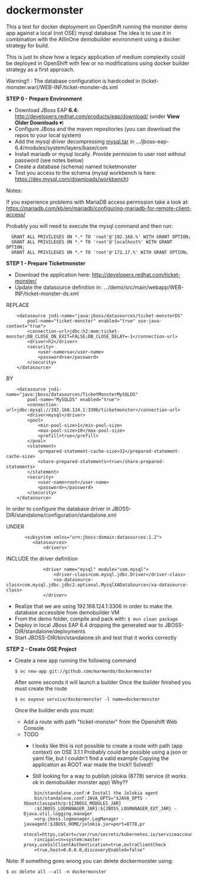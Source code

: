 # dockermonster
This a test for docker deployment on OpenShift running the monster demo app against a local (not OSE) mysql database
The idea is to use it in combination with the AllInOne demobuilder environment using a docker strategy for build.

This is just to show how a legacy application of medium complexity could be deployed in OpenShift with few or no  modifications using docker builder strategy as a first approach.

Warning!! : The database configuration is hardcoded in (ticket-monster.war)/WEB-INF/ticket-monster-ds.xml

**STEP 0 - Prepare Environment**

- Download JBoss EAP **6.4**: http://developers.redhat.com/products/eap/download/ (under **View Older Downloads ▾**)
- Configure JBoss and the maven repositories (you can download the repos to your local system)
- Add the mysql driver decompressing [mysql.tar](https://github.com/marmendo/dockermonster/blob/master/mysql.tar) in .../jboss-eap-6.4/modules/system/layers/base/com
- Install mariadb or mysql locally. Provide permision to user root without password (see notes below)
- Create a database (schema) named ticketmonster
- Test you access to the schema (mysql workbench is here: https://dev.mysql.com/downloads/workbench)

Notes:

If you experience problems with MariaDB access permission take a look at:
  https://mariadb.com/kb/en/mariadb/configuring-mariadb-for-remote-client-access/
  
Probably you will need to execute the mysql command and then run:
```
  GRANT ALL PRIVILEGES ON *.* TO 'root'@'192.168.%' WITH GRANT OPTION;
  GRANT ALL PRIVILEGES ON *.* TO 'root'@'localhost%' WITH GRANT OPTION;
  GRANT ALL PRIVILEGES ON *.* TO 'root'@'172.17.%' WITH GRANT OPTION;
```

**STEP 1 - Prepare Ticketmonster**

- Download the application here: http://developers.redhat.com/ticket-monster/
- Update the datasource definition in: .../demo/src/main/webapp/WEB-INF/ticket-monster-ds.xml

REPLACE
```
    <datasource jndi-name="java:jboss/datasources/ticket-monsterDS"
        pool-name="ticket-monster" enabled="true" use-java-context="true">
        <connection-url>jdbc:h2:mem:ticket-monster;DB_CLOSE_ON_EXIT=FALSE;DB_CLOSE_DELAY=-1</connection-url>
        <driver>h2</driver>
        <security>
            <user-name>sa</user-name>
            <password>sa</password>
        </security>
    </datasource>
```
BY
```
    <datasource jndi-name="java:jboss/datasources/TicketMonsterMySQLDS"
        pool-name="MySQLDS" enabled="true">
        <connection-url>jdbc:mysql://192.168.124.1:3306/ticketmonster</connection-url>
        <driver>mysql</driver>
        <pool>
            <min-pool-size>1</min-pool-size>
            <max-pool-size>10</max-pool-size>
            <prefill>true</prefill>
        </pool>
        <statement>
            <prepared-statement-cache-size>32</prepared-statement-cache-size>
            <share-prepared-statements>true</share-prepared-statements>
        </statement>
        <security>
            <user-name>root</user-name>
            <password></password>
        </security>
    </datasource>
```
In order to configure the database driver in JBOSS-DIR/standalone/configuration/standalone.xml

UNDER
```
       <subsystem xmlns="urn:jboss:domain:datasources:1.2"> 
          <datasources>
              <drivers>`
```
INCLUDE the driver definition

  ```
                <driver name="mysql" module="com.mysql">
                    <driver-class>com.mysql.jdbc.Driver</driver-class>
                    <xa-datasource-class>com.mysql.jdbc.jdbc2.optional.MysqlXADataSource</xa-datasource-class>
                </driver>
 ```

- Realize that we are using 192.168.124.1:3306 in order to make the database accessible from demobuilder VM
- From the demo folder, compile and pack with: `$ mvn clean package`
- Deploy in local JBoss EAP 6.4 dropping the generated war to JBOSS-DIR/standalone/deployments
- Start JBOSS-DIR/bin/standalone.sh and test that it works correctly

**STEP 2 - Create OSE Project**

- Create a new app running the following command

   `$ oc new-app git://github.com/marmendo/dockermonster`

   After some seconds it will launch a builder
   Once the builder finished you must create the route

   `$ oc expose service/dockermonster -l name=dockermonster`

   Once the builder ends you must:
   - Add a route with path "ticket-monster" from the Openshift Web Console
   - TODO
       - I looks like this is not possible to create a route with path (app context) on OSE 3.1.1
          Probably could be possible using a json or yaml file, but I couldn't find a valid example
          Copying the application as ROOT.war made the trick!!   Solved!!

       - Still looking for a way to publish jolokia (8778) service (it works ok in demobuilder monster app) Why??
       ```
           bin/standalone.conf:# Install the Jolokia agent      
           bin/standalone.conf:JAVA_OPTS="$JAVA_OPTS -Xbootclasspath/p:${JBOSS_MODULES_JAR}
           :${JBOSS_LOGMANAGER_JAR}:${JBOSS_LOGMANAGER_EXT_JAR} -Djava.util.logging.manager
           =org.jboss.logmanager.LogManager -javaagent:$JBOSS_HOME/jolokia.jar=port=8778,pr
           otocol=https,caCert=/var/run/secrets/kubernetes.io/serviceaccount/ca.crt,clientP
           rincipal=cn=system:master-proxy,useSslClientAuthentication=true,extraClientCheck
           =true,host=0.0.0.0,discoveryEnabled=false" 
        ```
Note: If something goes wrong you can delete dockermonster using:

`$ oc delete all --all -n dockermonster`


